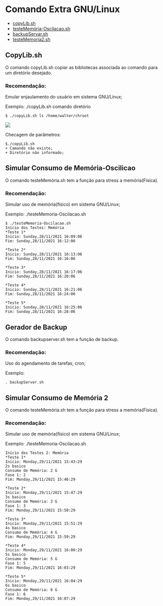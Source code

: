 # Comando Extra GNU/Linux

- [copyLib.sh](comandos/copyLib.sh)
- [testeMemória-Oscilacao.sh](comandos/testeMemoria-Oscilacao.sh)
- [backupServar.sh](comandos/backupServer.sh)
- [testeMemoria2.sh](comandos/comandos/testeMemoria2.sh)

## CopyLib.sh

O comando copyLib.sh copiar as bibliotecas associada ao comando para um diretório desejado.

### Recomendação:
Emular enjaulamento do usuário em sistema GNU/Linux; 


Exemplo: ./copyLib.sh comando diretório
```
$ ./copyLib.sh ls /home/walter/chroot
```
<img src="https://i.ibb.co/8dYp2c2/copyLib.png">

Checagem de parâmetros:
```
$./copyLib.sh
+ Camando não existe;
+ Diretório não informado;
```
## Simular Consumo de Memória-Oscilicao

O comando testeMemória.sh tem a função para stress a memória(Física).

### Recomendação:
Simular uso de memória(físico) em sistema GNU/Linux; 


Exemplo: ./testeMemoria-Oscilacao.sh
```
$ ./testeMemoria-Oscilacao.sh
Início dos Testes: Memória
*Teste 1*
Inicio: Sunday,28/11/2021 16:09:06
Fim: Sunday,28/11/2021 16:12:06

*Teste 2*
Inicio: Sunday,28/11/2021 16:13:06
Fim: Sunday,28/11/2021 16:16:06

*Teste 3*
Inicio: Sunday,28/11/2021 16:17:06
Fim: Sunday,28/11/2021 16:20:06

*Teste 4*
Inicio: Sunday,28/11/2021 16:21:06
Fim: Sunday,28/11/2021 16:24:06

*Teste 5*
Inicio: Sunday,28/11/2021 16:25:06
Fim: Sunday,28/11/2021 16:28:06

```
## Gerador de Backup

O comando backupserver.sh tem a função de backup.

### Recomendação:
Uso do agendamento de tarefas, cron;


Exemplo:
```
. backupServer.sh

```

## Simular Consumo de Memória 2

O comando testeMemória.sh tem a função para stress a memória(Física).

### Recomendação:
Simular uso de memória(físico) em sistema GNU/Linux; 


Exemplo: ./testeMemoria-Oscilacao.sh

```
Início dos Testes 2: Memória
*Teste 1*
Inicio: Monday,29/11/2021 15:43:29
2s basico
Consumo de Memória: 2 G
Fase 1: 2
Fim: Monday,29/11/2021 15:46:29

*Teste 2*
Inicio: Monday,29/11/2021 15:47:29
3s basico
Consumo de Memória: 3 G
Fase 1: 3
Fim: Monday,29/11/2021 15:50:29

*Teste 3*
Inicio: Monday,29/11/2021 15:51:29
4s basico
Consumo de Memória: 4 G
Fim: Monday,29/11/2021 15:59:29

*Teste 4*
Inicio: Monday,29/11/2021 16:00:29
5s basico
Consumo de Memória: 5 G
Fase 1: 5
Fim: Monday,29/11/2021 16:03:29

*Teste 5*
Inicio: Monday,29/11/2021 16:04:29
6s basico
Consumo de Memória: 6 G
Fase 1: 6
Fim: Monday,29/11/2021 16:07:29

```
